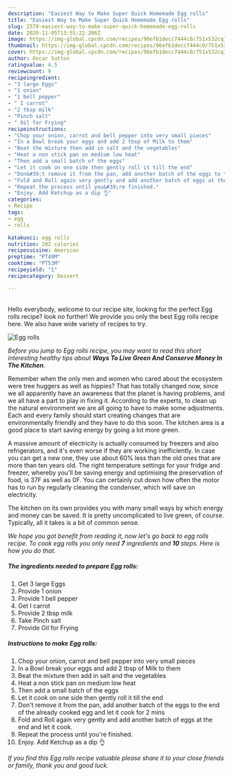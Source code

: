 ```yaml
---
description: "Easiest Way to Make Super Quick Homemade Egg rolls"
title: "Easiest Way to Make Super Quick Homemade Egg rolls"
slug: 2579-easiest-way-to-make-super-quick-homemade-egg-rolls
date: 2020-11-05T13:55:22.206Z
image: https://img-global.cpcdn.com/recipes/96efb1decc7444c0/751x532cq70/egg-rolls-recipe-main-photo.jpg
thumbnail: https://img-global.cpcdn.com/recipes/96efb1decc7444c0/751x532cq70/egg-rolls-recipe-main-photo.jpg
cover: https://img-global.cpcdn.com/recipes/96efb1decc7444c0/751x532cq70/egg-rolls-recipe-main-photo.jpg
author: Oscar Sutton
ratingvalue: 4.5
reviewcount: 9
recipeingredient:
- "3 large Eggs"
- "1 onion"
- "1 bell pepper"
- " I carrot"
- "2 tbsp milk"
- "Pinch salt"
- " Oil for Frying"
recipeinstructions:
- "Chop your onion, carrot and bell pepper into very small pieces"
- "In a Bowl break your eggs and add 2 tbsp of Milk to them"
- "Beat the mixture then add in salt and the vegetables"
- "Heat a non stick pan on medium low heat"
- "Then add a small batch of the eggs"
- "Let it cook on one side then gently roll it till the end"
- "Don&#39;t remove it from the pan, add another batch of the eggs to the end of the already cooked egg and let it cook for 2 mins"
- "Fold and Roll again very gently and add another batch of eggs at the end and let it cook."
- "Repeat the process until you&#39;re finished."
- "Enjoy. Add Ketchup as a dip 👌"
categories:
- Recipe
tags:
- egg
- rolls

katakunci: egg rolls 
nutrition: 282 calories
recipecuisine: American
preptime: "PT40M"
cooktime: "PT53M"
recipeyield: "1"
recipecategory: Dessert

---
```

<br>
Hello everybody, welcome to our recipe site, looking for the perfect Egg rolls recipe? look no further! We provide you only the best Egg rolls recipe here. We also have wide variety of recipes to try.
<br>


![Egg rolls](https://img-global.cpcdn.com/recipes/96efb1decc7444c0/751x532cq70/egg-rolls-recipe-main-photo.jpg)

<i>Before you jump to Egg rolls recipe, you may want to read this short interesting healthy tips about 
<strong>Ways To Live Green And Conserve Money In The Kitchen</strong>.</i>
</br>

Remember when the only men and women who cared about the ecosystem were tree huggers as well as hippies? That has totally changed now, since we all apparently have an awareness that the planet is having problems, and we all have a part to play in fixing it. According to the experts, to clean up the natural environment we are all going to have to make some adjustments. Each and every family should start creating changes that are environmentally friendly and they have to do this soon. The kitchen area is a good place to start saving energy by going a lot more green.

A massive amount of electricity is actually consumed by freezers and also refrigerators, and it's even worse if they are working inefficiently. In case you can get a new one, they use about 60% less than the old ones that are more than ten years old. The right temperature settings for your fridge and freezer, whereby you'll be saving energy and optimising the preservation of food, is 37F as well as 0F. You can certainly cut down how often the motor has to run by regularly cleaning the condenser, which will save on electricity.

The kitchen on its own provides you with many small ways by which energy and money can be saved. It is pretty uncomplicated to live green, of course. Typically, all it takes is a bit of common sense.


<i>We hope you got benefit from reading it, now let's go back to egg rolls recipe. To cook egg rolls you only need <strong>7</strong> ingredients and <strong>10</strong> steps. Here is how you do that.
</i>

##### The ingredients needed to prepare Egg rolls:

1. Get 3 large Eggs
1. Provide 1 onion
1. Provide 1 bell pepper
1. Get  I carrot
1. Provide 2 tbsp milk
1. Take Pinch salt
1. Provide  Oil for Frying


##### Instructions to make Egg rolls:

1. Chop your onion, carrot and bell pepper into very small pieces
1. In a Bowl break your eggs and add 2 tbsp of Milk to them
1. Beat the mixture then add in salt and the vegetables
1. Heat a non stick pan on medium low heat
1. Then add a small batch of the eggs
1. Let it cook on one side then gently roll it till the end
1. Don&#39;t remove it from the pan, add another batch of the eggs to the end of the already cooked egg and let it cook for 2 mins
1. Fold and Roll again very gently and add another batch of eggs at the end and let it cook.
1. Repeat the process until you&#39;re finished.
1. Enjoy. Add Ketchup as a dip 👌


<i>If you find this Egg rolls recipe valuable please share it to your close friends or family, thank you and good luck.</i>
